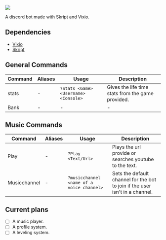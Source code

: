 ![](https://cdn.discordapp.com/attachments/432679072179683338/441559023221735425/GlobalBotGit.png)

A discord bot made with Skript and Vixio.

## Dependencies

 * [Vixio](http://vixio.space/download/)
 * [Skript](https://github.com/bensku/Skript/releases)

## General Commands

Command | Aliases | Usage | Description
------------ | ------------- | ------------- | -------------
stats | - | `?Stats <Game> <Username> <Console>` | Gives the life time stats from the game provided.
Bank | - | - | -

## Music Commands

Command | Aliases | Usage | Description
------------ | ------------- | ------------- | -------------
Play | - | `?Play <Text/Url>` | Plays the url provide or searches youtube to the text.
Musicchannel | - | `?musicchannel <name of a voice channel>` | Sets the default channel for the bot to join if the user isn't in a channel.


## Current plans

- [ ] A music player.
- [ ] A profile system.
- [ ] A leveling system.
